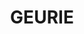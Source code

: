 ---
lastmod: '2025-04-06T06:05:20+00:00'
latitude: -31.927892
layout: suburb
longitude: 146.615174
postcode: '2831'
state: NSW
title: GEURIE
url: /nsw/geurie/
---